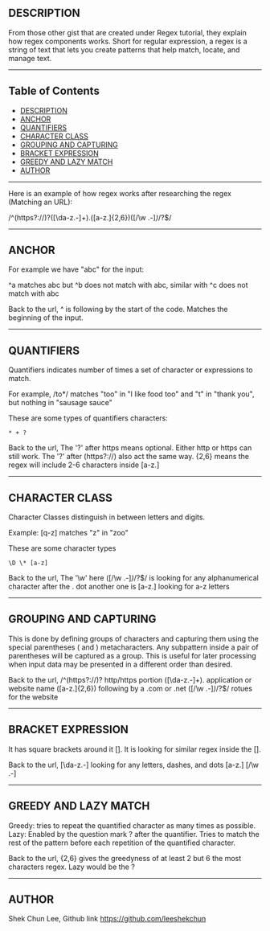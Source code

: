 ## DESCRIPTION
From those other gist that are created under Regex tutorial, they explain how regex components works.
Short for regular expression, a regex is a string of text that lets you create patterns that help match, locate, and manage text.

-----

## Table of Contents

* [DESCRIPTION](#description)
* [ANCHOR](#anchor)
* [QUANTIFIERS](#quantifiers)
* [CHARACTER CLASS](#characterclass)
* [GROUPING AND CAPTURING](#groupingandcapturing)
* [BRACKET EXPRESSION](#bracketexpression)
* [GREEDY AND LAZY MATCH](#greedyandlazymatch)
* [AUTHOR](#author)

-----

Here is an example of how regex works after researching the regex (Matching an URL):

/^(https?:\/\/)?([\da-z\.-]+)\.([a-z\.]{2,6})([\/\w \.-]*)*\/?$/

-----

## ANCHOR
For example we have "abc" for the input:

^a matches abc 
but ^b does not match with abc,
similar with ^c does not match with abc

Back to the url,
^ is following by the start of the code.
Matches the beginning of the input.

-----

## QUANTIFIERS
Quantifiers indicates number of times a set of character or expressions to match.

For example,
/to*/ matches "too" in "I like food too" and "t" in "thank you", but nothing in "sausage sauce"

These are some types of quantifiers characters:
```
* + ?
```
Back to the url,
The '?' after https means optional. Either http or https can still work. 
The '?' after (https?:\/\/) also act the same way.
{2,6} means the regex will include 2-6 characters inside [a-z\.]

-----

## CHARACTER CLASS
Character Classes distinguish in between letters and digits.

Example:
[q-z] matches "z" in "zoo"

These are some character types
```
\D \* [a-z]
```

Back to the url,
The '\w' here ([\/\w \.-]*)*\/?$/ is looking for any alphanumerical character after the . dot
another one is [a-z\.] looking for a-z letters

-----

## GROUPING AND CAPTURING
This is done by defining groups of characters and capturing them using the special parentheses ( and ) metacharacters. Any subpattern inside a pair of parentheses will be captured as a group.
This is useful for later processing when input data may be presented in a different order than desired.

Back to the url,
/^(https?:\/\/)?       http/https portion
([\da-z\.-]+)\.        application or website name
([a-z\.]{2,6})         following by a .com or .net
([\/\w \.-]*)*\/?$/    rotues for the website

-----

## BRACKET EXPRESSION
It has square brackets around it []. It is looking for similar regex inside the [].

Back to the url,
[\da-z\.-]      looking for any letters, dashes, and dots
[a-z\.]
[\/\w \.-]

-----

## GREEDY AND LAZY MATCH
Greedy: tries to repeat the quantified character as many times as possible.
Lazy: Enabled by the question mark ? after the quantifier. Tries to match the rest of the pattern before each repetition of the quantified character.

Back to the url,
{2,6} gives the greedyness of at least 2 but 6 the most characters regex.
Lazy would be the ?

-----

## AUTHOR
Shek Chun Lee, Github link https://github.com/leeshekchun
